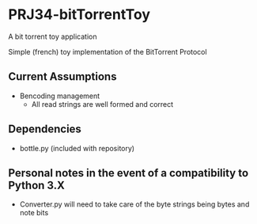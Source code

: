 # PRJ34-bitTorrentToy

A bit torrent toy application

Simple (french) toy implementation of the BitTorrent Protocol

## Current Assumptions

- Bencoding management
	- All read strings are well formed and correct

## Dependencies

- bottle.py (included with repository)

## Personal notes in the event of a compatibility to Python 3.X
- Converter.py will need to take care of the byte strings being bytes and note bits

